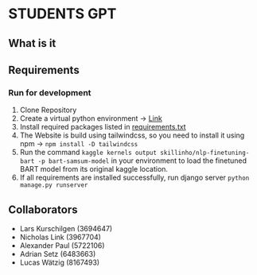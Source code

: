 # STUDENTS GPT

## What is it



## Requirements


### Run for development
1. Clone Repository
2. Create a virtual python environment -> [Link](https://realpython.com/lessons/creating-virtual-environment/)
3. Install required packages listed in [requirements.txt](./requirements.txt)
4. The Website is build using tailwindcss, so you need to install it using npm -> ```npm install -D tailwindcss```
5. Run the command ```kaggle kernels output skillinho/nlp-finetuning-bart -p bart-samsum-model``` in your environment to load the finetuned BART model from its original kaggle location.
6. If all requirements are installed successfully, run django server ```python manage.py runserver```


## Collaborators
+ Lars Kurschilgen (3694647)
+ Nicholas Link (3967704)
+ Alexander Paul (5722106)
+ Adrian Setz (6483663)
+ Lucas Wätzig (8167493)
